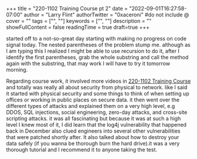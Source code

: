 +++
title = "220-1102 Training Course pt 2"
date = "2022-09-01T16:27:58-07:00"
author = "Larry Flint"
authorTwitter = "0xaceroni" #do not include @
cover = ""
tags = ["", ""]
keywords = ["", ""]
description = ""
showFullContent = false
readingTime = true
draft=true
+++

started off to a not-so-great day starting with making no progress on code signal today. The nested parentheses of the problem stump me. although as I am typing this I realized I might be able to use recursion to do it, after I identify the first parentheses, grab the whole substring and call the method again with the substring, that may work I will have to try it tomorrow morning.

Regarding course work, it involved more videos in [220-1102 Training Course](https://www.professormesser.com/free-a-plus-training/220-1102/220-1102-video/220-1102-training-course/) and totally was really all about security from physical to network. like I said it started with physical security and some things to think of when setting up offices or working in public places on secure data. it then went over the different types of attacks and explained them on a very high level, e.g DDOS, SQL injections, social engineering, zero-day attacks, and cross-site scripting attacks. it was all fascinating but because it was at such a high level I knew most of it, I did learn that the log4j vulnerability that happened back in December also clued engineers into several other vulnerabilities that were patched shortly after. It also talked about how to destroy your data safely (if you wanna be thorough burn the hard drive).it was a very thorough tutorial and I recommend it to anyone taking the test.
